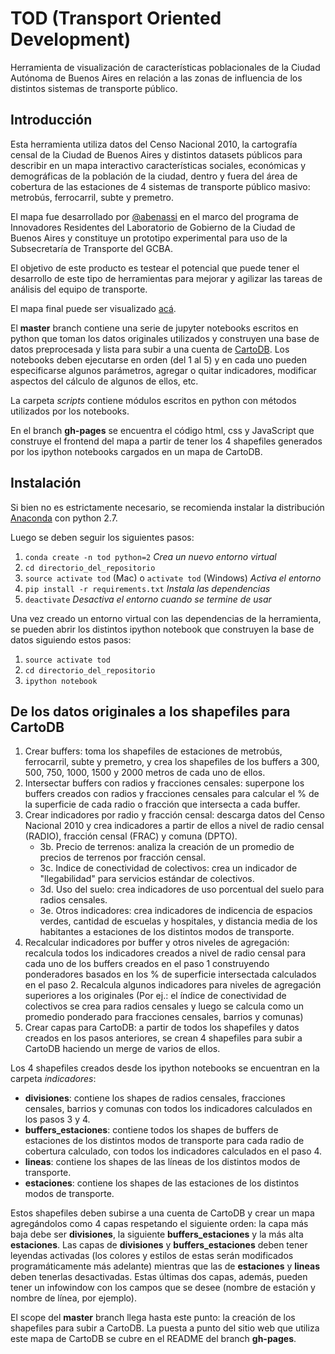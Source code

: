 # TOD (Transport Oriented Development)
Herramienta de visualización de características poblacionales de la Ciudad Autónoma de Buenos Aires en relación a las zonas de influencia de los distintos sistemas de transporte público.

## Introducción
Esta herramienta utiliza datos del Censo Nacional 2010, la cartografía censal de la Ciudad de Buenos Aires y distintos datasets públicos para describir en un mapa interactivo características sociales, económicas y demográficas de la población de la ciudad, dentro y fuera del área de cobertura de las estaciones de 4 sistemas de transporte público masivo: metrobús, ferrocarril, subte y premetro.

El mapa fue desarrollado por [@abenassi](https://github.com/abenassi) en el marco del programa de Innovadores Residentes del Laboratorio de Gobierno de la Ciudad de Buenos Aires y constituye un prototipo experimental para uso de la Subsecretaría de Transporte del GCBA.

El objetivo de este producto es testear el potencial que puede tener el desarrollo de este tipo de herramientas para mejorar y agilizar las tareas de análisis del equipo de transporte.

El mapa final puede ser visualizado [acá](http://gcba.github.io/tod).

El **master** branch contiene una serie de jupyter notebooks escritos en python que toman los datos originales utilizados y construyen una base de datos preprocesada y lista para subir a una cuenta de [CartoDB](https://cartodb.com/). Los notebooks deben ejecutarse en orden (del 1 al 5) y en cada uno pueden especificarse algunos parámetros, agregar o quitar indicadores, modificar aspectos del cálculo de algunos de ellos, etc.

La carpeta *scripts* contiene módulos escritos en python con métodos utilizados por los notebooks.

En el branch **gh-pages** se encuentra el código html, css y JavaScript que construye el frontend del mapa a partir de tener los 4 shapefiles generados por los ipython notebooks cargados en un mapa de CartoDB.

## Instalación
Si bien no es estrictamente necesario, se recomienda instalar la distribución [Anaconda](https://www.continuum.io/downloads) con python 2.7.

Luego se deben seguir los siguientes pasos:

1. `conda create -n tod python=2` *Crea un nuevo entorno virtual*
2. `cd directorio_del_repositorio`
3. `source activate tod` (Mac) o `activate tod` (Windows) *Activa el entorno*
4. `pip install -r requirements.txt` *Instala las dependencias*
5. `deactivate` *Desactiva el entorno cuando se termine de usar*

Una vez creado un entorno virtual con las dependencias de la herramienta, se pueden abrir los distintos ipython notebook que construyen la base de datos siguiendo estos pasos:

1. `source activate tod`
2. `cd directorio_del_repositorio`
3. `ipython notebook`

## De los datos originales a los shapefiles para CartoDB

1. Crear buffers: toma los shapefiles de estaciones de metrobús, ferrocarril, subte y premetro, y crea los shapefiles de los buffers a 300, 500, 750, 1000, 1500 y 2000 metros de cada uno de ellos.
2. Intersectar buffers con radios y fracciones censales: superpone los buffers creados con radios y fracciones censales para calcular el % de la superficie de cada radio o fracción que intersecta a cada buffer.
3. Crear indicadores por radio y fracción censal: descarga datos del Censo Nacional 2010 y crea indicadores a partir de ellos a nivel de radio censal (RADIO), fracción censal (FRAC) y comuna (DPTO).
    * 3b. Precio de terrenos: analiza la creación de un promedio de precios de terrenos por fracción censal.
    * 3c. Indice de conectividad de colectivos: crea un indicador de "llegabilidad" para servicios estándar de colectivos.
    * 3d. Uso del suelo: crea indicadores de uso porcentual del suelo para radios censales.
    * 3e. Otros indicadores: crea indicadores de indicencia de espacios verdes, cantidad de escuelas y hospitales, y distancia media de los habitantes a estaciones de los distintos modos de transporte.
4. Recalcular indicadores por buffer y otros niveles de agregación: recalcula todos los indicadores creados a nivel de radio censal para cada uno de los buffers creados en el paso 1 construyendo ponderadores basados en los % de superficie intersectada calculados en el paso 2. Recalcula algunos indicadores para niveles de agregación superiores a los originales (Por ej.: el índice de conectividad de colectivos se crea para radios censales y luego se calcula como un promedio ponderado para fracciones censales, barrios y comunas)
5. Crear capas para CartoDB: a partir de todos los shapefiles y datos creados en los pasos anteriores, se crean 4 shapefiles para subir a CartoDB haciendo un merge de varios de ellos.

Los 4 shapefiles creados desde los ipython notebooks se encuentran en la carpeta *indicadores*:

* **divisiones**: contiene los shapes de radios censales, fracciones censales, barrios y comunas con todos los indicadores calculados en los pasos 3 y 4.
* **buffers_estaciones**: contiene todos los shapes de buffers de estaciones de los distintos modos de transporte para cada radio de cobertura calculado, con todos los indicadores calculados en el paso 4.
* **lineas**: contiene los shapes de las líneas de los distintos modos de transporte.
* **estaciones**: contiene los shapes de las estaciones de los distintos modos de transporte.

Estos shapefiles deben subirse a una cuenta de CartoDB y crear un mapa agregándolos como 4 capas respetando el siguiente orden: la capa más baja debe ser **divisiones**, la siguiente **buffers_estaciones** y la más alta **estaciones**. Las capas de **divisiones** y **buffers_estaciones** deben tener leyendas activadas (los colores y estilos de estas serán modificados programáticamente más adelante) mientras que las de **estaciones** y **lineas** deben tenerlas desactivadas. Estas últimas dos capas, además, pueden tener un infowindow con los campos que se desee (nombre de estación y nombre de línea, por ejemplo).

El scope del **master** branch llega hasta este punto: la creación de los shapefiles para subir a CartoDB. La puesta a punto del sitio web que utiliza este mapa de CartoDB se cubre en el README del branch **gh-pages**.



